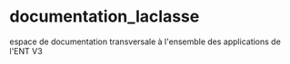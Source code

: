 # documentation_laclasse
espace de documentation transversale à l'ensemble des applications de l'ENT V3
